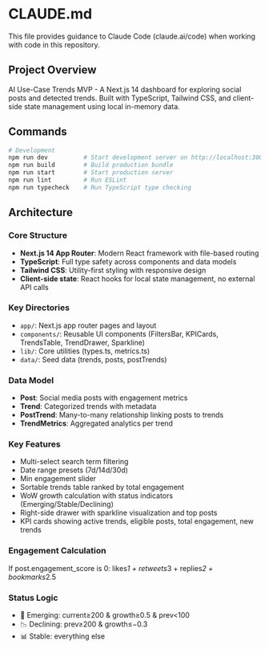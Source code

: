 # CLAUDE.md

This file provides guidance to Claude Code (claude.ai/code) when working with code in this repository.

## Project Overview

AI Use-Case Trends MVP - A Next.js 14 dashboard for exploring social posts and detected trends. Built with TypeScript, Tailwind CSS, and client-side state management using local in-memory data.

## Commands

```bash
# Development
npm run dev          # Start development server on http://localhost:3000
npm run build        # Build production bundle
npm run start        # Start production server
npm run lint         # Run ESLint
npm run typecheck    # Run TypeScript type checking
```

## Architecture

### Core Structure
- **Next.js 14 App Router**: Modern React framework with file-based routing
- **TypeScript**: Full type safety across components and data models
- **Tailwind CSS**: Utility-first styling with responsive design
- **Client-side state**: React hooks for local state management, no external API calls

### Key Directories
- `app/`: Next.js app router pages and layout
- `components/`: Reusable UI components (FiltersBar, KPICards, TrendsTable, TrendDrawer, Sparkline)
- `lib/`: Core utilities (types.ts, metrics.ts)
- `data/`: Seed data (trends, posts, postTrends)

### Data Model
- **Post**: Social media posts with engagement metrics
- **Trend**: Categorized trends with metadata
- **PostTrend**: Many-to-many relationship linking posts to trends
- **TrendMetrics**: Aggregated analytics per trend

### Key Features
- Multi-select search term filtering
- Date range presets (7d/14d/30d)
- Min engagement slider
- Sortable trends table ranked by total engagement
- WoW growth calculation with status indicators (Emerging/Stable/Declining)
- Right-side drawer with sparkline visualization and top posts
- KPI cards showing active trends, eligible posts, total engagement, new trends

### Engagement Calculation
If post.engagement_score is 0: likes*1 + retweets*3 + replies*2 + bookmarks*2.5

### Status Logic
- 🚀 Emerging: current≥200 & growth≥0.5 & prev<100
- 📉 Declining: prev≥200 & growth≤−0.3
- 📊 Stable: everything else